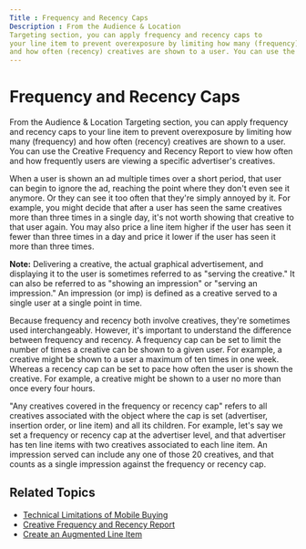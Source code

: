 ```yaml
---
Title : Frequency and Recency Caps
Description : From the Audience & Location
Targeting section, you can apply frequency and recency caps to
your line item to prevent overexposure by limiting how many (frequency)
and how often (recency) creatives are shown to a user. You can use the
---
```



# Frequency and Recency Caps



From the Audience & Location
Targeting section, you can apply frequency and recency caps to
your line item to prevent overexposure by limiting how many (frequency)
and how often (recency) creatives are shown to a user. You can use the
Creative Frequency and Recency Report to view how often and how
frequently users are viewing a specific advertiser's creatives.

When a user is shown an ad multiple times over a short period, that user
can begin to ignore the ad, reaching the point where they don't even see
it anymore. Or they can see it too often that they're simply annoyed by
it. For example, you might decide that after a user has seen the same
creatives more than three times in a single day, it's not worth showing
that creative to that user again. You may also price a
line item higher if the user has seen it fewer
than three times in a day and price it lower if the user has seen it
more than three times.



<b>Note:</b> Delivering a creative, the actual
graphical advertisement, and displaying it to the user is sometimes
referred to as "serving the creative." It can also be referred to as
"showing an impression" or "serving an impression." An impression (or
imp) is defined as a creative served to a single user at a single point
in time.



Because frequency and recency both involve creatives, they're sometimes
used interchangeably. However, it's important to understand the
difference between frequency and recency. A frequency cap can be set to
limit the number of times a creative can be shown to a given user. For
example, a creative might be shown to a user a maximum of ten times in
one week. Whereas a recency cap can be set to pace how often the user is
shown the creative. For example, a creative might be shown to a user no
more than once every four hours.

"Any creatives covered in the frequency or recency cap" refers to all
creatives associated with the object where the cap is set (advertiser,
insertion order, or line item) and all its children. For example, let's
say we set a frequency or recency cap at the advertiser level, and that
advertiser has ten line items with two creatives associated to each line
item. An impression served can include any one of those 20 creatives,
and that counts as a single impression against the frequency or recency
cap.


## Related Topics

- <a href="technical-limitations-of-mobile-buying.md"
  class="xref">Technical Limitations of Mobile Buying</a>
- <a href="creative-frequency-and-recency-report.md"
  class="xref">Creative Frequency and Recency Report</a>
- <a href="create-an-augmented-line-item-ali.md" class="xref"
  title="You create augmented line items (ALIs) to define your financial relationship with an advertiser, set up targeting for an advertising campaign, and schedule your advertisements to run.">Create
  an Augmented Line Item</a>






